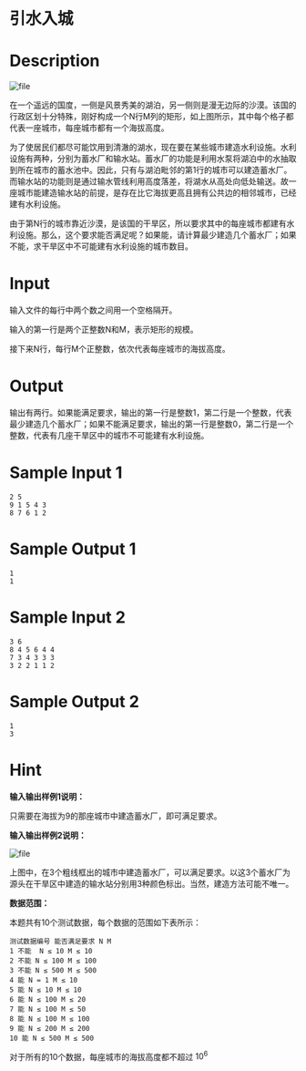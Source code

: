 # 引水入城

# Description

![file](/api/users/image?path=6765/images/1591374976463.png)

在一个遥远的国度，一侧是风景秀美的湖泊，另一侧则是漫无边际的沙漠。该国的行政区划十分特殊，刚好构成一个N行M列的矩形，如上图所示，其中每个格子都代表一座城市，每座城市都有一个海拔高度。

为了使居民们都尽可能饮用到清澈的湖水，现在要在某些城市建造水利设施。水利设施有两种，分别为蓄水厂和输水站。蓄水厂的功能是利用水泵将湖泊中的水抽取到所在城市的蓄水池中。因此，只有与湖泊毗邻的第1行的城市可以建造蓄水厂。而输水站的功能则是通过输水管线利用高度落差，将湖水从高处向低处输送。故一座城市能建造输水站的前提，是存在比它海拔更高且拥有公共边的相邻城市，已经建有水利设施。

由于第N行的城市靠近沙漠，是该国的干旱区，所以要求其中的每座城市都建有水利设施。那么，这个要求能否满足呢？如果能，请计算最少建造几个蓄水厂；如果不能，求干旱区中不可能建有水利设施的城市数目。

# Input
输入文件的每行中两个数之间用一个空格隔开。

输入的第一行是两个正整数N和M，表示矩形的规模。

接下来N行，每行M个正整数，依次代表每座城市的海拔高度。

# Output
输出有两行。如果能满足要求，输出的第一行是整数1，第二行是一个整数，代表最少建造几个蓄水厂；如果不能满足要求，输出的第一行是整数0，第二行是一个整数，代表有几座干旱区中的城市不可能建有水利设施。


# Sample Input 1
```
2 5
9 1 5 4 3
8 7 6 1 2
```

# Sample Output 1
```
1
1
```

# Sample Input 2
```
3 6
8 4 5 6 4 4
7 3 4 3 3 3
3 2 2 1 1 2
```

# Sample Output 2
```
1
3
```


# Hint
**输入输出样例1说明：**

只需要在海拔为9的那座城市中建造蓄水厂，即可满足要求。

**输入输出样例2说明：**

![file](/api/users/image?path=6721/images/1593780038488.png)

上图中，在3个粗线框出的城市中建造蓄水厂，可以满足要求。以这3个蓄水厂为源头在干旱区中建造的输水站分别用3种颜色标出。当然，建造方法可能不唯一。

**数据范围：**

本题共有10个测试数据，每个数据的范围如下表所示：
```
测试数据编号 能否满足要求 N M
1 不能  N ≤ 10 M ≤ 10
2 不能 N ≤ 100 M ≤ 100
3 不能 N ≤ 500 M ≤ 500
4 能 N = 1 M ≤ 10
5 能 N ≤ 10 M ≤ 10
6 能 N ≤ 100 M ≤ 20
7 能 N ≤ 100 M ≤ 50
8 能 N ≤ 100 M ≤ 100
9 能 N ≤ 200 M ≤ 200
10 能 N ≤ 500 M ≤ 500
```
对于所有的10个数据，每座城市的海拔高度都不超过 $10^6$